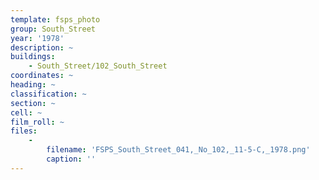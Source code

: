 ```yaml
---
template: fsps_photo
group: South_Street
year: '1978'
description: ~
buildings:
    - South_Street/102_South_Street
coordinates: ~
heading: ~
classification: ~
section: ~
cell: ~
film_roll: ~
files:
    -
        filename: 'FSPS_South_Street_041,_No_102,_11-5-C,_1978.png'
        caption: ''
---
```

